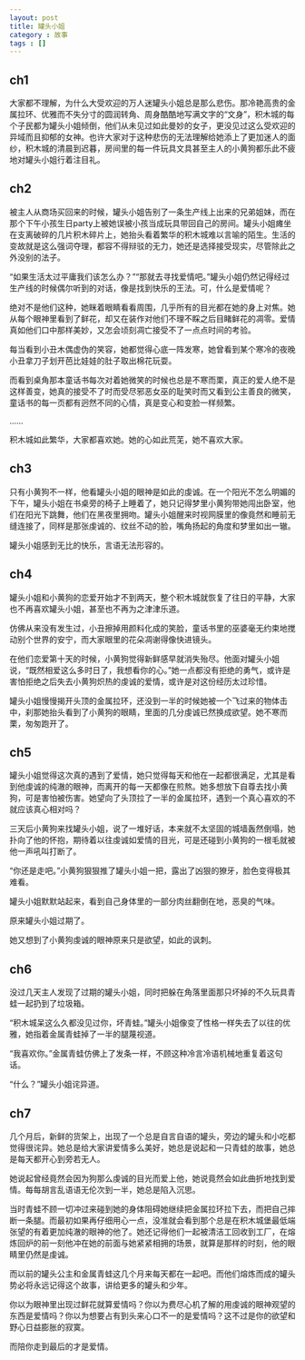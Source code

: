 ```yaml
---
layout: post
title: 罐头小姐
category : 故事
tags : []
---
```


## ch1
 
大家都不理解，为什么大受欢迎的万人迷罐头小姐总是那么悲伤。那冷艳高贵的金属拉环、优雅而不失分寸的圆润转角、周身酷酷地写满文字的“文身”，积木城的每个子民都为罐头小姐倾倒，他们从未见过如此曼妙的女子，更没见过这么受欢迎的异域而且抑郁的女神。也许大家对于这种悲伤的无法理解给她添上了更加迷人的面纱，积木城的清晨到迟暮，房间里的每一件玩具文具甚至主人的小黄狗都乐此不疲地对罐头小姐行着注目礼。


## ch2

被主人从商场买回来的时候，罐头小姐告别了一条生产线上出来的兄弟姐妹，而在那个下午小孩生日party上被她误被小孩当成玩具带回自己的房间。罐头小姐瘫坐在支离破碎的几片积木碎片上，她抬头看着繁华的积木城难以言喻的陌生。生活的变故就是这么强词夺理，都容不得辩驳的无力，她还是选择接受现实，尽管除此之外没别的法子。

“如果生活太过平庸我们该怎么办？”“那就去寻找爱情吧。”罐头小姐仍然记得经过生产线的时候偶尔听到的对话，像是找到快乐的王法。可，什么是爱情呢？

绝对不是他们这种，她眯着眼睛看看周围，几乎所有的目光都在她的身上对焦。她从每个眼神里看到了鲜花，却又在装作对他们不理不睬之后目睹鲜花的凋零。爱情真如他们口中那样美妙，又怎会顷刻凋亡接受不了一点点时间的考验。

每当看到小丑木偶虚伪的笑容，她都觉得心底一阵发寒，她曾看到某个寒冷的夜晚小丑拿刀子划开芭比娃娃的肚子取出棉花玩耍。

而看到桌角那本童话书每次对着她微笑的时候也总是不寒而栗，真正的爱人绝不是这样善变，她真的接受不了时而受尽邪恶女巫的耻笑时而又看到公主善良的微笑，童话书的每一页都有迥然不同的心情，真是变心和变脸一样频繁。

……

积木城如此繁华，大家都喜欢她。她的心如此荒芜，她不喜欢大家。

 

## ch3

只有小黄狗不一样，他看罐头小姐的眼神是如此的虔诚。在一个阳光不怎么明媚的下午，罐头小姐在书桌旁的椅子上睡着了，她只记得梦里小黄狗带她闯出卧室，他们在阳光下跳舞，他们在黑夜里拥吻。罐头小姐醒来时视网膜里的像竟然和睡前无缝连接了，同样是那张虔诚的、纹丝不动的脸，嘴角扬起的角度和梦里如出一辙。

罐头小姐感到无比的快乐，言语无法形容的。

 

## ch4

罐头小姐和小黄狗的恋爱开始才不到两天，整个积木城就恢复了往日的平静，大家也不再喜欢罐头小姐，甚至也不再为之津津乐道。

仿佛从来没有发生过，小丑擦掉用颜料化成的笑脸，童话书里的巫婆毫无约束地搅动别个世界的安宁，而大家眼里的花朵凋谢得像快进镜头。

在他们恋爱第十天的时候，小黄狗觉得新鲜感早就消失殆尽。他面对罐头小姐说，“既然相爱这么多时日了，我想看你的心。”她一点都没有拒绝的勇气，或许是害怕拒绝之后失去小黄狗炽热的虔诚的爱情，或许是对这份经历太过珍惜。

罐头小姐慢慢揭开头顶的金属拉环，还没到一半的时候她被一个飞过来的物体击中，刹那她抬头看到了小黄狗的眼睛，里面的几分虔诚已然换成欲望。她不寒而栗，匆匆跑开了。

 

## ch5

罐头小姐觉得这次真的遇到了爱情，她只觉得每天和他在一起都很满足，尤其是看到他虔诚的纯澈的眼神，而离开的每一天都像在煎熬。她多想放下自尊去找小黄狗，可是害怕被伤害。她望向了头顶拉了一半的金属拉环，遇到一个真心喜欢的不就应该真心相对吗？

三天后小黄狗来找罐头小姐，说了一堆好话，本来就不太坚固的城墙轰然倒塌，她扑向了他的怀抱，期待着以往虔诚如爱情的目光，可是还碰到小黄狗的一根毛就被他一声吼叫打断了。

“你还是走吧。”小黄狗狠狠推了罐头小姐一把，露出了凶狠的獠牙，脸色变得极其难看。

罐头小姐默默站起来，看到自己身体里的一部分肉丝翻倒在地，恶臭的气味。

原来罐头小姐过期了。

她又想到了小黄狗虔诚的眼神原来只是欲望，如此的讽刺。

## ch6

没过几天主人发现了过期的罐头小姐，同时把躲在角落里面那只坏掉的不久玩具青蛙一起扔到了垃圾箱。

“积木城呆这么久都没见过你，坏青蛙。”罐头小姐像变了性格一样失去了以往的优雅，她指着金属青蛙掉了一半的腿蔑视道。

“我喜欢你。”金属青蛙仿佛上了发条一样，不顾这种冷言冷语机械地重复着这句话。

“什么？”罐头小姐诧异道。

## ch7

几个月后，新鲜的货架上，出现了一个总是自言自语的罐头，旁边的罐头和小吃都觉得很诧异。她总是给大家讲爱情多么美好，她总是说起和一只青蛙的故事，她总是每天都开心到旁若无人。

她说起曾经竟然会因为狗那么虔诚的目光而爱上他，她说竟然会如此曲折地找到爱情。每每胡言乱语语无伦次到一半，她总是陷入沉思。

当时青蛙不顾一切冲过来碰到她的身体阻碍她继续把金属拉环拉下去，而把自己摔断一条腿。而最初如果再仔细用心一点，没准就会看到那个总是在积木城堡最低端张望的有着更加纯澈的眼神的他了。她还记得他们一起被清洁工回收到工厂，在熔炼回炉的前一刻他冲在她的前面与她紧紧相拥的场景，就算是那样的时刻，他的眼睛里仍然是虔诚。

而以前的罐头公主和金属青蛙这几个月来每天都在一起吧。而他们熔炼而成的罐头势必将永远记得这个故事，讲给更多的罐头和少年。

你以为眼神里出现过鲜花就算爱情吗？你以为费尽心机了解的用虔诚的眼神观望的东西是爱情吗？你以为想要占有到头来心口不一的是爱情吗？这不过是你的欲望和野心日益膨胀的寂寞。

而陪你走到最后的才是爱情。